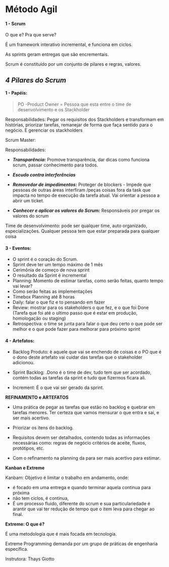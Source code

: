 # Método Agil

#### 1 - Scrum

O que e? Pra que serve?

É um framework interativo incremental, e funciona em ciclos.

As sprints geram entregas que são encrementais.

Scrum é constituído por um conjunto de pilares e regras, valores.

## ***4 Pilares do Scrum***

#### **1 -** Papéis:

>PO -Product Owner = Pessoa que esta entre o time de desenvolvimento e os Stackholder

Responsabilidades: Pegar os requisitos dos Stackholders e transformam em histórias,
priorizar tarefas, remanejar de forma que faça sentido para o negócio. E gerenciar os stackholders

Scrum Master:

Responsabilidades:

- ***Transparência:*** Promove transparência, dar dicas como funciona scrum, passar conhecimento para todos.

- ***Escudo contra interferências*** 
- ***Removedor de impedimentos:*** Proteger de blockers - Impede que pessoas de outras áreas interfiram /peças coisas fora da task que impacta no tempo de execução da tarefa atual.  Vai orientar a pessoa a abrir um ticket.
  
- ***Conhecer e aplicar os valores do Scrum:***
  Responsáveis por pregar os valores do scrum

Time de desenvolvimento: pode ser qualquer time, auto organizado, especializações. Qualquer pessoa tem que estar preparada para qualquer coisa

#### **3 -** Eventos:

- O sprint é o coração do Scrum.
- Sprint deve ter um tempo máximo de 1 mês
- Cerimônia de começo de nova sprint
- O resultado da Sprint é incremental
- Planning: Momento de estimar tarefas, como serão feitas, quanto tempo vai levar? 
- Como serão feitas as implementações
- Timebox Planning até 8 horas
- Daily: falar o que fiz e to pensando em fazer
- Review: mostrar para os stakeholders o que fez, e o que foi Done (Tarefa que foi até o ultimo passo que é estar em produção, homologação ou staging)
- Retrospectiva: o time se junta para falar o que deu certo o que pode ser melhor e o que pode fazer para melhorar para próximo sprint


#### **4 -** Artefatos:

- Backlog Produto: è aquele que vai se enchendo de coisas e o PO que é o dono deste artefato vai cuidar das tarefas que o stakeholder adicionou.
  
- Sprint Backlog: .Dono é o time de dev, tudo tem que ser acordado, contém todas as tarefas da sprint e tudo que fizermos ficara ali.
  
- Increment: É o que vai ser gerado da sprint.


**REFINAMENTO e ARTEFATOS**

- Uma prática de pegar as tarefas que estão no backlog e quebrar em tarefas menores.
Ter certeza que vamos mensurar o que entra e sai, e ser mais acertivo.

- Priorizar os itens do backlog.

- Requisitos devem ser detalhados, contendo todas as informações necessárias como: regras de negócio critérios de aceite, fluxos, protótipos, etc.

- Com o refinamento na planning da para ser mais acertivo para estimar.


**Kanban e Extreme**

Kanbam: Objetivo é limitar o trabalho em andamento, onde:
- é focado em uma entrega e quando terminar aquela continua para próxima
- não tem ciclos, é continua, 
- É um processo fluido, diferente do scrum e sua particulariedade é arantir que vai ter redução de tempo que o item leva para chegar ao final.



**Extreme: O que é?**

É uma metodologia que é mais focada em tecnologia.

Extreme Programming demanda por um grupo de práticas de engenharia específica.



Instrutora: Thays Giotto















